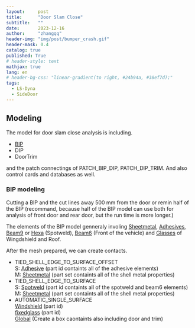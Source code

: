 ```yaml
---
layout:     post
title:      "Door Slam Close"
subtitle:   ""
date:       2023-12-16
author:     "zhangqq"
header-img: "img/post/bumper_crash.gif"
header-mask: 0.4
catalog: true
published: True
# header-style: text
mathjax: true
lang: en
# header-bg-css: "linear-gradient(to right, #24b94a, #38ef7d);"
tags:
  - LS-Dyna
  - SideDoor
---
```


## Modeling
The model for door slam close analysis is including.
- [BIP](###-bip-modeling)
- DIP
- DoorTrim

and the patch connectings of PATCH_BIP_DIP, PATCH_DIP_TRIM. And also control cards and databases as well.


### BIP modeling
Cutting a BIP and the cut lines away 500 mm from the door or remin half of the BIP (recommand, because half of the BIP model can use both for analysis of front door and rear door, but the run time is more longer.)

The elements of the BIP model genneraly involing [Sheetmetal](), [Adhesives](), [Beam9]() or [Hexa]() (Spotweld), [Beam6]() (Front of the vehicle) and [Glasses]() of Wingdshield and Roof.

After the mesh prepared, we can create contacts.
- TIED_SHELL_EDGE_TO_SURFACE_OFFSET  
    S: [Adhesive]() (part id containts all of the adhesive elements)  
    M: [Sheetmetal]() (part set containts all of the shell metal properties)
- TIED_SHELL_EDGE_TO_SURFACE  
    S: [Spotweld]() (part id containts all of the spotweld and beam6 elements)  
    M: [Sheetmetal]() (part set containts all of the shell metal properties)
- AUTOMATIC_SINGLE_SURFACE  
    [Windshield]() (part id)  
    [fixedglass]() (part id)  
    [Global]() (Create a box caontaints also including door and trim)

